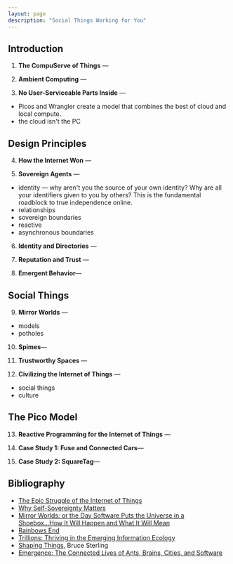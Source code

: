 ```yaml
---
layout: page
description: "Social Things Working for You"
---
```


## Introduction

1. __The CompuServe of Things__ &mdash; 

2. __Ambient Computing__ &mdash;

3. __No User-Serviceable Parts Inside__ &mdash;

- Picos and Wrangler create a model that combines the best of cloud and local compute.
- the cloud isn't the PC 

## Design Principles


4. __How the Internet Won__ &mdash; 

5. __Sovereign Agents__ &mdash;

- identity &mdash; why aren't you the source of your own identity? Why are all your identifiers given to you by others? This is the fundamental roadblock to true independence online.
- relationships
- sovereign boundaries
- reactive
- asynchronous boundaries

6. __Identity and Directories__ &mdash;

7. __Reputation and Trust__ &mdash;

8. __Emergent Behavior__&mdash;

## Social Things

9. __Mirror Worlds__ &mdash;

- models
- potholes

10. __Spimes__&mdash;
 
11. __Trustworthy Spaces__ &mdash;

12. __Civilizing the Internet of Things__ &mdash;

- social things
- culture

## The Pico Model

13. __Reactive Programming for the Internet of Things__ &mdash;

14. __Case Study 1: Fuse and Connected Cars__&mdash;

15. __Case Study 2: SquareTag__&mdash;





## Bibliography

- [The Epic Struggle of the Internet of Things][epic] 
- [Why Self-Sovereignty Matters][sovereignty]
- [Mirror Worlds: or the Day Software Puts the Universe in a Shoebox...How It Will Happen and What It Will Mean ][mirrorworlds]
- [Rainbows End][rainbowsend]
- [Trillions: Thriving in the Emerging Information Ecology][trillions]
- [Shaping Things][spimes], Bruce Sterling
- [Emergence: The Connected Lives of Ants, Brains, Cities, and Software][emergence]



[epic]: http://www.amazon.com/exec/obidos/ASIN/B00N8AIFYC/windleyofente-20

[sovereignty]: https://idcubed.org/chapter-2-self-sovereignty-matters/

[mirrorworlds]: http://www.amazon.com/Mirror-Worlds-Software-Universe-Shoebox/dp/019507906X

[rainbowsend]: http://www.amazon.com/Rainbows-End-Vernor-Vinge/dp/0812536363/ref=sr_1_1?s=books&ie=UTF8&qid=1440879543&sr=1-1&keywords=rainbows+end

[trillions]: http://www.amazon.com/Trillions-Thriving-Emerging-Information-Ecology/dp/1118176073/ref=sr_1_1?s=books&ie=UTF8&qid=1440879595&sr=1-1&keywords=trillion+node+networks

[spimes]: http://www.amazon.com/Shaping-Things-Mediaworks-Pamphlets-Sterling/dp/0262693267/ref=pd_sim_14_3

[emergence]: http://www.amazon.com/Emergence-Connected-Brains-Cities-Software/dp/0684868768/ref=sr_1_1









<!-- <dl class="list-unstyled"> -->
<!-- {% for post in site.posts %} -->
<!-- <div class="post-preview"> -->
<!--     <a href="{{ post.url | prepend: site.baseurl }}"> -->
<!--      <dt class="post-title"> -->
<!--        {{ post.title }} -->
<!--      </dt> -->
<!--         {% if post.subtitle %}  -->
<!--       <dd class="post-subtitle"> -->
<!--            {{ post.subtitle }} -->
<!--         {% endif %} -->
<!--      </dd> -->
<!--     </a> -->
<!-- {% endfor %} -->

<!-- </dl> -->

<!-- <\!-- Pager -\-> -->
<!-- {% if paginator.total_pages > 1 %} -->
<!-- <ul class="pager"> -->
<!--     {% if paginator.previous_page %} -->
<!--     <li class="previous"> -->
<!--         <a href="{{ paginator.previous_page_path | prepend: site.baseurl | replace: '//', '/' }}">&larr; Newer Posts</a> -->
<!--     </li> -->
<!--     {% endif %} -->
<!--     {% if paginator.next_page %} -->
<!--     <li class="next"> -->
<!--         <a href="{{ paginator.next_page_path | prepend: site.baseurl | replace: '//', '/' }}">Older Posts &rarr;</a> -->
<!--     </li> -->
<!--     {% endif %} -->
<!-- </ul> -->
<!-- {% endif %} -->




